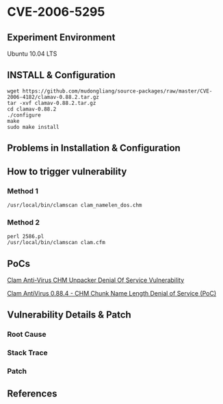 # CVE-2006-5295

## Experiment Environment

Ubuntu 10.04 LTS

## INSTALL & Configuration

```
wget https://github.com/mudongliang/source-packages/raw/master/CVE-2006-4182/clamav-0.88.2.tar.gz
tar -xvf clamav-0.88.2.tar.gz
cd clamav-0.88.2
./configure
make
sudo make install
```

## Problems in Installation & Configuration

## How to trigger vulnerability

### Method 1

```
/usr/local/bin/clamscan clam_namelen_dos.chm
```

### Method 2

```
perl 2586.pl
/usr/local/bin/clamscan clam.cfm
```

## PoCs

[Clam Anti-Virus CHM Unpacker Denial Of Service Vulnerability](https://www.securityfocus.com/bid/20537/exploit)

[Clam AntiVirus 0.88.4 - CHM Chunk Name Length Denial of Service (PoC)](https://www.exploit-db.com/exploits/2586/)

## Vulnerability Details & Patch

### Root Cause

### Stack Trace

### Patch

## References
